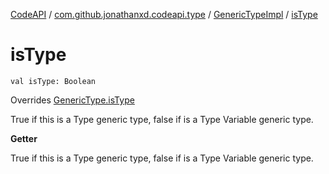 [CodeAPI](../../index.md) / [com.github.jonathanxd.codeapi.type](../index.md) / [GenericTypeImpl](index.md) / [isType](.)

# isType

`val isType: Boolean`

Overrides [GenericType.isType](../-generic-type/is-type.md)

True if this is a Type generic type, false if is a Type Variable generic type.

**Getter**

True if this is a Type generic type, false if is a Type Variable generic type.


